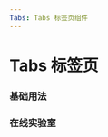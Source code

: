 ```yaml
---
Tabs: Tabs 标签页组件
---
```

# Tabs 标签页

### 基础用法
<ClientOnly>
<block-tabs-demo blockName="defaultTabs"/>
</ClientOnly>

### 在线实验室
<ClientOnly>
<ams-config name="tabs" type="block"/>
</ClientOnly>

